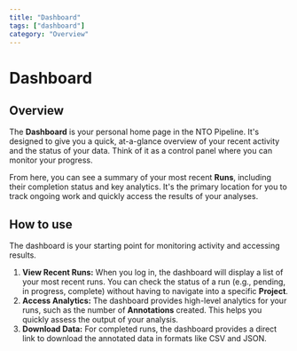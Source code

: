 ```yaml
---
title: "Dashboard"
tags: ["dashboard"]
category: "Overview"
---
```


# Dashboard

## Overview

The **Dashboard** is your personal home page in the NTO Pipeline. It's designed to give you a quick, at-a-glance overview of your recent activity and the status of your data. Think of it as a control panel where you can monitor your progress.

From here, you can see a summary of your most recent **Runs**, including their completion status and key analytics. It's the primary location for you to track ongoing work and quickly access the results of your analyses.

## How to use

The dashboard is your starting point for monitoring activity and accessing results.

1.  **View Recent Runs:** When you log in, the dashboard will display a list of your most recent runs. You can check the status of a run (e.g., pending, in progress, complete) without having to navigate into a specific **Project**.
2.  **Access Analytics:** The dashboard provides high-level analytics for your runs, such as the number of **Annotations** created. This helps you quickly assess the output of your analysis.
3.  **Download Data:** For completed runs, the dashboard provides a direct link to download the annotated data in formats like CSV and JSON.

